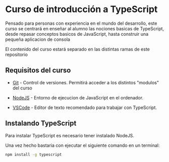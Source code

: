 # Curso de introducción a TypeScript

Pensado para personas con experiencia en el mundo del desarrollo, este curso se centrará en enseñar al alumno
las nociones basicas de TypeScript, desde repasar conceptos basicos de JavaScript, hasta construir una pequeña aplicacion de consola

El contenido del curso estará separado en las distintas ramas de este
repositorio

## Requisitos del curso

- [Git] - Control de versiones. Permitirá acceder a los distintos "modulos" del curso

- [NodeJS] - Entorno de ejecucion de JavaScript en el ordenador.

- [VSCode] - Editor de texto recomendado para trabajar con TypeScript.

## Instalando TypeScript

Para instalar TypeScript es necesario tener instalado NodeJS.

Una vez hecho bastaria con ejecutar el siguiente comando en un terminal:
```sh
npm install -g typescript
```

[Git]: <https://git-scm.com/book/en/v2/Getting-Started-Installing-Git>
[NodeJS]: <https://nodejs.org/es/download/>
[VSCode]: <https://code.visualstudio.com/download>
